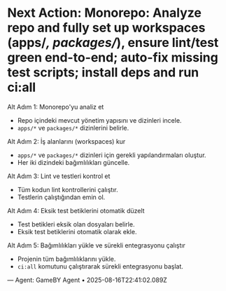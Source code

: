 # Next Action: Monorepo: Analyze repo and fully set up workspaces (apps/*, packages/*), ensure lint/test green end-to-end; auto-fix missing test scripts; install deps and run ci:all

Alt Adım 1: Monorepo'yu analiz et
- Repo içindeki mevcut yönetim yapısını ve dizinleri incele.
- `apps/*` ve `packages/*` dizinlerini belirle.

Alt Adım 2: İş alanlarını (workspaces) kur
- `apps/*` ve `packages/*` dizinleri için gerekli yapılandırmaları oluştur.
- Her iki dizindeki bağımlılıkları güncelle.

Alt Adım 3: Lint ve testleri kontrol et
- Tüm kodun lint kontrollerini çalıştır.
- Testlerin çalıştığından emin ol.

Alt Adım 4: Eksik test betiklerini otomatik düzelt
- Test betikleri eksik olan dosyaları belirle.
- Eksik test betiklerini otomatik olarak ekle.

Alt Adım 5: Bağımlılıkları yükle ve sürekli entegrasyonu çalıştır
- Projenin tüm bağımlılıklarını yükle.
- `ci:all` komutunu çalıştırarak sürekli entegrasyonu başlat.

— Agent: GameBY Agent • 2025-08-16T22:41:02.089Z
